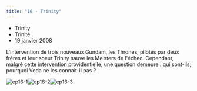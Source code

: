 ```yaml
---
title: "16 - Trinity"
---
```


* Trinity
* Trinité
* 19 janvier 2008


L'intervention de trois nouveaux Gundam, les Thrones, pilotés par deux frères et leur soeur Trinity sauve les Meisters de l'échec. Cependant, malgré cette intervention providentielle, une question demeure : qui sont-ils, pourquoi Veda ne les connait-il pas ?


![ep16-1](/images/stories/saga/gundam00/episodes/s1/ep16-1.jpg)![ep16-2](/images/stories/saga/gundam00/episodes/s1/ep16-2.jpg)![ep16-3](/images/stories/saga/gundam00/episodes/s1/ep16-3.jpg)
